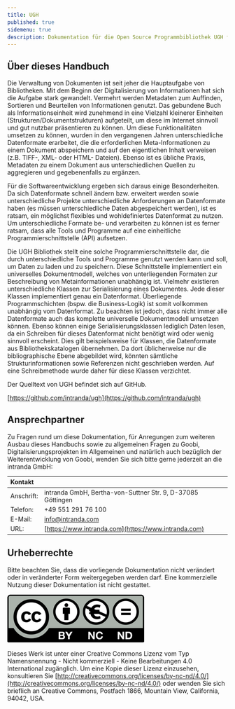 ```yaml
---
title: UGH
published: true
sidemenu: true
description: Dokumentation für die Open Source Programmbibliothek UGH für Regelsätze und Metadatenmappings
---
```


## Über dieses Handbuch

Die Verwaltung von Dokumenten ist seit jeher die Hauptaufgabe von Bibliotheken. Mit dem Beginn der Digitalisierung von Informationen hat sich die Aufgabe stark gewandelt. Vermehrt werden Metadaten zum Auffinden, Sortieren und Beurteilen von Informationen genutzt. Das gebundene Buch als Informationseinheit wird zunehmend in eine Vielzahl kleinerer Einheiten \(Strukturen/Dokumentstrukturen) aufgeteilt, um diese im Internet sinnvoll und gut nutzbar präsentieren zu können. Um diese Funktionalitäten umsetzen zu können, wurden in den vergangenen Jahren unterschiedliche Datenformate erarbeitet, die die erforderlichen Meta-Informationen zu einem Dokument abspeichern und auf den eigentlichen Inhalt verweisen \(z.B. TIFF-, XML- oder HTML- Dateien). Ebenso ist es übliche Praxis, Metadaten zu einem Dokument aus unterschiedlichen Quellen zu aggregieren und gegebenenfalls zu ergänzen.

Für die Softwareentwicklung ergeben sich daraus einige Besonderheiten. Da sich Datenformate schnell ändern bzw. erweitert werden sowie unterschiedliche Projekte unterschiedliche Anforderungen an Datenformate haben \(es müssen unterschiedliche Daten abgespeichert werden), ist es ratsam, ein möglichst flexibles und wohldefiniertes Datenformat zu nutzen. Um unterschiedliche Formate be- und verarbeiten zu können ist es ferner ratsam, dass alle Tools und Programme auf eine einheitliche Programmierschnittstelle \(API) aufsetzen.

Die UGH Bibliothek stellt eine solche Programmierschnittstelle dar, die durch unterschiedliche Tools und Programme genutzt werden kann und soll, um Daten zu laden und zu speichern. Diese Schnittstelle implementiert ein universelles Dokumentmodell, welches von unterliegenden Formaten zur Beschreibung von Metainformationen unabhängig ist. Vielmehr existieren unterschiedliche Klassen zur Serialisierung eines Dokumentes. Jede dieser Klassen implementiert genau ein Datenformat. Überliegende Programmschichten \(bspw. die Business-Logik) ist somit vollkommen unabhängig vom Datenformat. Zu beachten ist jedoch, dass nicht immer alle Datenformate auch das komplette universelle Dokumentmodell umsetzen können. Ebenso können einige Serialisierungsklassen lediglich Daten lesen, da ein Schreiben für dieses Datenformat nicht benötigt wird oder wenig sinnvoll erscheint. Dies gilt beispielsweise für Klassen, die Datenformate aus Bibliothekskatalogen übernehmen. Da dort üblicherweise nur die bibliographische Ebene abgebildet wird, könnten sämtliche Strukturinformationen sowie Referenzen nicht geschrieben werden. Auf eine Schreibmethode wurde daher für diese Klassen verzichtet.


Der Quelltext von UGH befindet sich auf GitHub.

[https://github.com/intranda/ugh](https://github.com/intranda/ugh)

## Ansprechpartner

Zu Fragen rund um diese Dokumentation, für Anregungen zum weiteren Ausbau dieses Handbuchs sowie zu allgemeinen Fragen zu Goobi, Digitalisierungsprojekten im Allgemeinen und natürlich auch bezüglich der Weiterentwicklung von Goobi, wenden Sie sich bitte gerne jederzeit an die intranda GmbH:

| **Kontakt** |  |
| :--- | :--- |
| Anschrift: | intranda GmbH, Bertha-von-Suttner Str. 9, D-37085 Göttingen |
| Telefon: | +49 551 291 76 100 |
| E-Mail: | [info@intranda.com](mailto:info@intranda.com) |
| URL: | [https://www.intranda.com](https://www.intranda.com) |

## Urheberrechte

Bitte beachten Sie, dass die vorliegende Dokumentation nicht verändert oder in veränderter Form weitergegeben werden darf. Eine kommerzielle Nutzung dieser Dokumentation ist nicht gestattet.

![copyright](icon_cc.png) 

Dieses Werk ist unter einer Creative Commons Lizenz vom Typ Namensnennung - Nicht kommerziell - Keine Bearbeitungen 4.0 International zugänglich. Um eine Kopie dieser Lizenz einzusehen, konsultieren Sie [http://creativecommons.org/licenses/by-nc-nd/4.0/](http://creativecommons.org/licenses/by-nc-nd/4.0/) oder wenden Sie sich brieflich an Creative Commons, Postfach 1866, Mountain View, California, 94042, USA.
